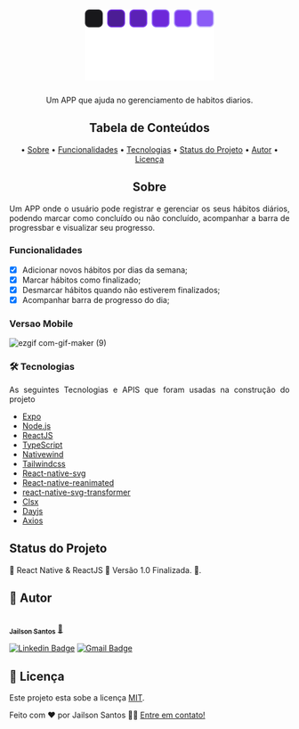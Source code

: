 <h1 align="center"> 
  <img alt="Lins Habits" title="#Lins Habits" src="./src/assets/logo.svg" />
</h1>

<p align="center">Um APP que ajuda no gerenciamento de habitos diarios.</p>

<h2 align="center">Tabela de Conteúdos</h2>
<p align="center">
  • <a href="#sobre">Sobre</a>
  • <a href="#funcionalidades">Funcionalidades</a>
  • <a href="#tecnologias">Tecnologias</a> 
  • <a href="#status">Status do Projeto</a> 
  • <a href="#autor">Autor</a>
  • <a href="#licenca">Licença</a>
</p>

<h2 align="center" id="sobre">Sobre</h2>
<p align="justify">Um APP onde o usuário pode registrar e gerenciar os seus hábitos diários, podendo marcar como concluído ou não concluído, acompanhar a barra de progressbar e visualizar seu progresso.</p>

<h3 align="left" id="funcionalidades">Funcionalidades</h3>

- [x] Adicionar novos hábitos por dias da semana;
- [x] Marcar hábitos como finalizado;
- [x] Desmarcar hábitos quando não estiverem finalizados;
- [x] Acompanhar barra de progresso do dia;

<h3 align="left" id="layout">Versao Mobile</h3>

![ezgif com-gif-maker (9)](https://user-images.githubusercontent.com/11697713/213922160-e8425576-16bd-4ded-8d2a-ac893a30f86b.gif)

<h3 align="left" id="tecnologias">🛠 Tecnologias</h3>
<p align="justify">As seguintes Tecnologias e APIS que foram usadas na construção do projeto</p>

- [Expo](https://expo.dev/)
- [Node.js](https://nodejs.org/en/)
- [ReactJS](https://pt-br.reactjs.org/)
- [TypeScript](https://www.typescriptlang.org/)
- [Nativewind](https://www.nativewind.dev/)
- [Tailwindcss](https://tailwindcss.com/docs/installation)
- [React-native-svg](https://docs.expo.dev/versions/latest/sdk/svg/)
- [React-native-reanimated](https://docs.swmansion.com/react-native-reanimated/docs/fundamentals/animations)
- [react-native-svg-transformer](https://github.com/kristerkari/react-native-svg-transformer)
- [Clsx](https://www.npmjs.com/package/clsx)
- [Dayjs](https://day.js.org/)
- [Axios](https://axios-http.com/ptbr/docs/intro)

<h2 align="left" id="status">Status do Projeto</h2>
<p align="left"> 🚧  React Native & ReactJS 🚀 Versão 1.0 Finalizada.  🚧.</p>

<h2 align="left" id="autor">🦸 Autor</h2>
<a href="https://github.com/JailsonSantos">
 <img style="border-radius: 50%;" src="https://avatars.githubusercontent.com/u/11697713?s=96&v=4" width="100px;" alt=""/>
 <br />
 <sub><b>Jailson Santos</b></sub></a> <a href="https://www.linkedin.com/in/jailson-santos-726395104/" title="Jailson Santos">🚀</a>
 <br />

[![Linkedin Badge](https://img.shields.io/badge/-Jailson-blue?style=flat-square&logo=Linkedin&logoColor=white&link=https://www.linkedin.com/in/jailson-santos-726395104/)](https://www.linkedin.com/in/jailson-santos-726395104/) 
[![Gmail Badge](https://img.shields.io/badge/-jailson.ads007@gmail.com-c14438?style=flat-square&logo=Gmail&logoColor=white&link=mailto:jailson.ads007@gmail.com)](mailto:jailson.ads007@gmail.com)


<h2 align="left" id="licenca">📝 Licença</h2>

Este projeto esta sobe a licença [MIT](./LICENSE).

Feito com ❤️ por Jailson Santos 👋🏽 [Entre em contato!](https://www.linkedin.com/in/jailson-santos-726395104/)